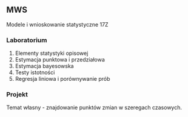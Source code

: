 ## MWS
Modele i wnioskowanie statystyczne 17Z

### Laboratorium
1. Elementy statystyki opisowej
2. Estymacja punktowa i przedziałowa
3. Estymacja bayesowska
4. Testy istotności
5. Regresja liniowa i porównywanie prób

### Projekt
Temat własny - znajdowanie punktów zmian w szeregach czasowych.
